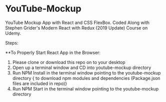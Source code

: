 # YouTube-Mockup
YouTube Mockup App with React and CSS FlexBox. Coded Along with Stephen Grider's Modern React with Redux (2019 Update) Course on Udemy.

Steps:

**To Properly Start React App in the Browser:

1. Please clone or download this repo on to your desktop
2. Open up a terminal window and CD into youtube-mockup directory 
3. Run NPM Install in the terminal window pointing to the youtube-mockup directory { to download npm modules and dependencies (Package.json files are included in repo)}
4. Run NPM Start in the terminal window pointing to the youtube-mockup directory
